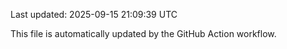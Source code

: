 Last updated: 2025-09-15 21:09:39 UTC

This file is automatically updated by the GitHub Action workflow.
